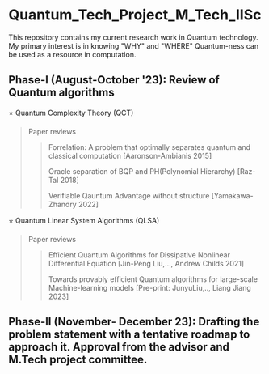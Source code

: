 # Quantum_Tech_Project_M_Tech_IISc
This repository contains my current research work in Quantum technology. My primary interest is in knowing "WHY" and "WHERE" Quantum-ness can be used as a resource in computation. 
## Phase-I (August-October '23): Review of Quantum algorithms
⭐ Quantum Complexity Theory (QCT)
> Paper reviews
>> Forrelation: A problem that optimally separates quantum and classical computation [Aaronson-Ambianis 2015]
>>
>> Oracle separation of BQP and PH(Polynomial Hierarchy) [Raz-Tal 2018]
>> 
>> Verifiable Qauntum Advantage without structure [Yamakawa-Zhandry 2022]
>> 
⭐ Quantum Linear System Algorithms (QLSA)
> Paper reviews
>> Efficient Quantum Algorithms for Dissipative Nonlinear Differential Equation [Jin-Peng Liu,..., Andrew Childs 2021]
>>
>> Towards provably efficient Quantum algorithms for large-scale Machine-learning models [Pre-print: JunyuLiu,.., Liang Jiang 2023]

## Phase-II (November- December 23): Drafting the problem statement with a tentative roadmap to approach it. Approval from the advisor and M.Tech project committee.
